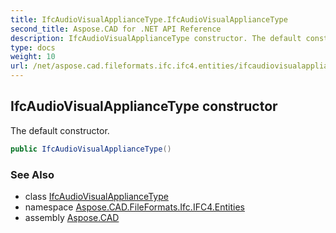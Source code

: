 ```yaml
---
title: IfcAudioVisualApplianceType.IfcAudioVisualApplianceType
second_title: Aspose.CAD for .NET API Reference
description: IfcAudioVisualApplianceType constructor. The default constructor
type: docs
weight: 10
url: /net/aspose.cad.fileformats.ifc.ifc4.entities/ifcaudiovisualappliancetype/ifcaudiovisualappliancetype/
---
```

## IfcAudioVisualApplianceType constructor

The default constructor.

```csharp
public IfcAudioVisualApplianceType()
```

### See Also

* class [IfcAudioVisualApplianceType](../)
* namespace [Aspose.CAD.FileFormats.Ifc.IFC4.Entities](../../ifcaudiovisualappliancetype/)
* assembly [Aspose.CAD](../../../)


